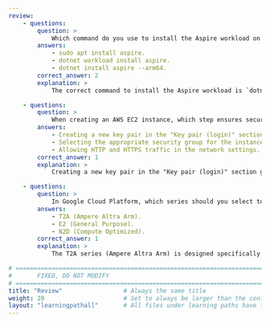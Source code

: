 ```yaml
---
review:
    - questions:
        question: >
            Which command do you use to install the Aspire workload on an Arm-powered VM?
        answers:
            - sudo apt install aspire.
            - dotnet workload install aspire.
            - dotnet install aspire --arm64.
        correct_answer: 2
        explanation: >
            The correct command to install the Aspire workload is `dotnet workload install aspire`, as it uses the .NET CLI to manage workloads.

    - questions:
        question: >
            When creating an AWS EC2 instance, which step ensures secure remote access to the VM?
        answers:
            - Creating a new key pair in the "Key pair (login)" section.
            - Selecting the appropriate security group for the instance.
            - Allowing HTTP and HTTPS traffic in the network settings.
        correct_answer: 1
        explanation: >
            Creating a new key pair in the "Key pair (login)" section generates a private key file that is essential for secure SSH access to the EC2 instance.

    - questions:
        question: >
            In Google Cloud Platform, which series should you select to use an Arm64 processor for your VM?
        answers:
            - T2A (Ampere Altra Arm).
            - E2 (General Purpose).
            - N2D (Compute Optimized).
        correct_answer: 1
        explanation: >
            The T2A series (Ampere Altra Arm) is designed specifically for Arm64 processors and provides cost-effective, high-performance computing in the Google Cloud Platform.

# ================================================================================
#       FIXED, DO NOT MODIFY
# ================================================================================
title: "Review"                 # Always the same title
weight: 20                      # Set to always be larger than the content in this path
layout: "learningpathall"       # All files under learning paths have this same wrapper
---
```

